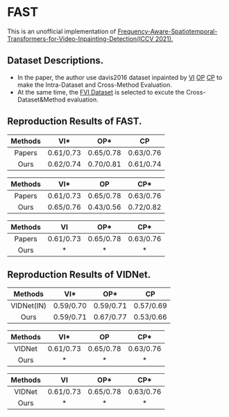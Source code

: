 # FAST
This is an unofficial implementation of [Frequency-Aware-Spatiotemporal-Transformers-for-Video-Inpainting-Detection(ICCV 2021).](https://openaccess.thecvf.com/content/ICCV2021/papers/Yu_Frequency-Aware_Spatiotemporal_Transformers_for_Video_Inpainting_Detection_ICCV_2021_paper.pdf)

## <a name="dataset"></a>Dataset Descriptions.
- In the paper, the author use davis2016 dataset inpainted by [VI](https://github.com/mcahny/Deep-Video-Inpainting)  [OP](https://github.com/seoungwugoh/opn-demo)  [CP](https://github.com/shleecs/Copy-and-Paste-Networks-for-Deep-Video-Inpainting) to make the Intra-Dataset and Cross-Method Evaluation.
- At the same time, the [FVI Dataset](http://arxiv.org/abs/1904.10247) is selected to excute the Cross-Dataset&Method evaluation.

## <a name="reproduction_tables"></a>Reproduction Results of FAST.
  | Methods  | VI*        |  OP*      |  CP        | 
  | :------: | :---:      | :----:    |:---:       | 
  | Papers   | 0.61/0.73  | 0.65/0.78 | 0.63/0.76  | 
  | Ours     | 0.62/0.74  | 0.70/0.81 | 0.61/0.74  |

  | Methods  | VI*        |  OP       |  CP*       |
  | :------: | :---:      | :----:    |:---:       | 
  | Papers   | 0.61/0.73  | 0.65/0.78 | 0.63/0.76  |
  | Ours     | 0.65/0.76  | 0.43/0.56 | 0.72/0.82  |

  | Methods  |    VI      |  OP*      |  CP*       |
  | :------: | :---:      | :----:    |:---:       |
  | Papers   | 0.61/0.73  | 0.65/0.78 | 0.63/0.76  |
  | Ours     | *  | * | *  |
## <a name="reproduction_tables"></a>Reproduction Results of VIDNet.
  | Methods  | VI*        |  OP*      |  CP        | 
  | :------: | :---:      | :----:    |:---:       | 
  | VIDNet(IN)   | 0.59/0.70  | 0.59/0.71 | 0.57/0.69  | 
  | Ours     | 0.59/0.71  | 0.67/0.77 | 0.53/0.66  |

  | Methods  | VI*        |  OP       |  CP*       |
  | :------: | :---:      | :----:    |:---:       | 
  | VIDNet   | 0.61/0.73  | 0.65/0.78 | 0.63/0.76  |
  | Ours     | *  | * | *  |

  | Methods  |    VI      |  OP*      |  CP*       |
  | :------: | :---:      | :----:    |:---:       |
  | VIDNet   | 0.61/0.73  | 0.65/0.78 | 0.63/0.76  |
  | Ours     | *  | * | *  |

